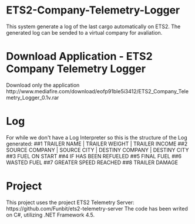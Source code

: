 # ETS2-Company-Telemetry-Logger
This system generate a log of the last cargo automatically on ETS2. The generated log can be sended to a virtual company for avaliation.
<h1>Download Application - ETS2 Company Telemetry Logger </h1>
Download only the application
http://www.mediafire.com/download/eofp91ble5i3412/ETS2_Company_Telemetry_Logger_0.1v.rar

<h1>Log</h1>
For while we don't have a Log Interpreter so this is the structure of the Log generated:
##1 TRAILER NAME | TRAILER WEIGHT | TRAILER INCOME
##2 SOURCE COMPANY | SOURCE CITY | DESTINY COMPANY | DESTINY CITY
##3 FUEL ON START
##4 IF HAS BEEN REFUELED
##5 FINAL FUEL
##6 WASTED FUEL
##7 GREATER SPEED REACHED
##8 TRAILER DAMAGE

<h1>Project</h1>
This project uses the project ETS2 Telemetry Server: https://github.com/Funbit/ets2-telemetry-server
The code has been writed on C#, utilizing .NET Framework 4.5.
